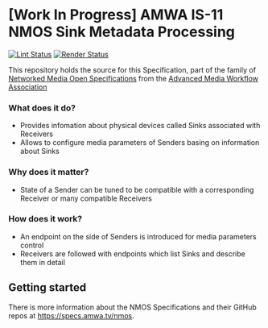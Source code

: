 # \[Work In Progress\] AMWA IS-11 NMOS Sink Metadata Processing

[![Lint Status](https://github.com/AMWA-TV/nmos-sink-metadata-processing/workflows/Lint/badge.svg)](https://github.com/AMWA-TV/nmos-sink-metadata-processing/actions?query=workflow%3ALint)
[![Render Status](https://github.com/AMWA-TV/nmos-sink-metadata-processing/workflows/Render/badge.svg)](https://github.com/AMWA-TV/nmos-sink-metadata-processing/actions?query=workflow%3ARender)

This repository holds the source for this Specification, part of the family of [Networked Media Open Specifications](https://specs.amwa.tv/nmos) from the [Advanced Media Workflow Association](https://amwa.tv)

<!-- INTRO-START -->

### What does it do?

- Provides infomation about physical devices called Sinks associated with Receivers
- Allows to configure media parameters of Senders basing on information about Sinks

### Why does it matter?

- State of a Sender can be tuned to be compatible with a corresponding Receiver or many compatible Receivers

### How does it work?

- An endpoint on the side of Senders is introduced for media parameters control
- Receivers are followed with endpoints which list Sinks and describe them in detail

<!-- INTRO-END -->

## Getting started

There is more information about the NMOS Specifications and their GitHub repos at <https://specs.amwa.tv/nmos>.
